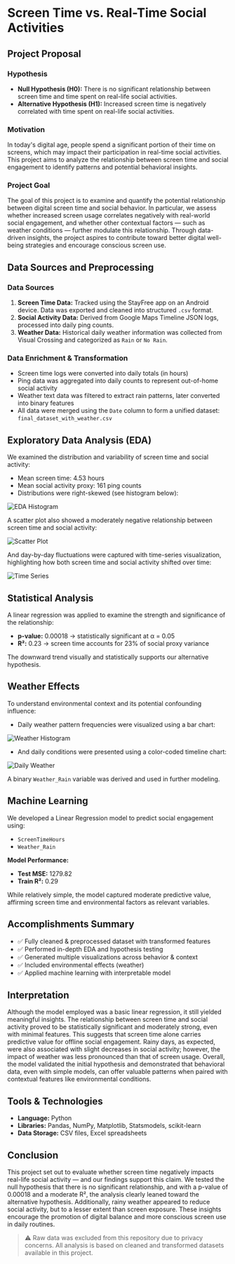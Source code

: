 # Screen Time vs. Real-Time Social Activities  

## Project Proposal

### Hypothesis
- **Null Hypothesis (H0):** There is no significant relationship between screen time and time spent on real-life social activities.
- **Alternative Hypothesis (H1):** Increased screen time is negatively correlated with time spent on real-life social activities.

### Motivation
In today's digital age, people spend a significant portion of their time on screens, which may impact their participation in real-time social activities. This project aims to analyze the relationship between screen time and social engagement to identify patterns and potential behavioral insights.

### Project Goal
The goal of this project is to examine and quantify the potential relationship between digital screen time and social behavior. In particular, we assess whether increased screen usage correlates negatively with real-world social engagement, and whether other contextual factors — such as weather conditions — further modulate this relationship. Through data-driven insights, the project aspires to contribute toward better digital well-being strategies and encourage conscious screen use.

## Data Sources and Preprocessing

### Data Sources
1. **Screen Time Data:** Tracked using the StayFree app on an Android device. Data was exported and cleaned into structured `.csv` format.
2. **Social Activity Data:** Derived from Google Maps Timeline JSON logs, processed into daily ping counts.
3. **Weather Data:** Historical daily weather information was collected from Visual Crossing and categorized as `Rain` or `No Rain`.

### Data Enrichment & Transformation
- Screen time logs were converted into daily totals (in hours)
- Ping data was aggregated into daily counts to represent out-of-home social activity
- Weather text data was filtered to extract rain patterns, later converted into binary features
- All data were merged using the `Date` column to form a unified dataset: `final_dataset_with_weather.csv`

## Exploratory Data Analysis (EDA)
We examined the distribution and variability of screen time and social activity:

- Mean screen time: 4.53 hours
- Mean social activity proxy: 161 ping counts
- Distributions were right-skewed (see histogram below):

![EDA Histogram](figures/final_eda_histograms.png)

A scatter plot also showed a moderately negative relationship between screen time and social activity:

![Scatter Plot](figures/extended_screen_vs_social.png)

And day-by-day fluctuations were captured with time-series visualization, highlighting how both screen time and social activity shifted over time:

![Time Series](figures/screen_social_timeseries.png)

## Statistical Analysis

A linear regression was applied to examine the strength and significance of the relationship:
- **p-value:** 0.00018 → statistically significant at α = 0.05
- **R²:** 0.23 → screen time accounts for 23% of social proxy variance

The downward trend visually and statistically supports our alternative hypothesis.

## Weather Effects

To understand environmental context and its potential confounding influence:

- Daily weather pattern frequencies were visualized using a bar chart:

![Weather Histogram](figures/weather_condition_frequency.png)

- And daily conditions were presented using a color-coded timeline chart:

![Daily Weather](figures/daily_weather_conditions_histogram.png)

A binary `Weather_Rain` variable was derived and used in further modeling.

## Machine Learning

We developed a Linear Regression model to predict social engagement using:
- `ScreenTimeHours`
- `Weather_Rain`

**Model Performance:**
- **Test MSE:** 1279.82
- **Train R²:** 0.29

While relatively simple, the model captured moderate predictive value, affirming screen time and environmental factors as relevant variables.

## Accomplishments Summary

- ✅ Fully cleaned & preprocessed dataset with transformed features
- ✅ Performed in-depth EDA and hypothesis testing
- ✅ Generated multiple visualizations across behavior & context
- ✅ Included environmental effects (weather)
- ✅ Applied machine learning with interpretable model

## Interpretation 
Although the model employed was a basic linear regression, it still yielded meaningful insights. The relationship between screen time and social activity proved to be statistically significant and moderately strong, even with minimal features. This suggests that screen time alone carries predictive value for offline social engagement. Rainy days, as expected, were also associated with slight decreases in social activity; however, the impact of weather was less pronounced than that of screen usage. Overall, the model validated the initial hypothesis and demonstrated that behavioral data, even with simple models, can offer valuable patterns when paired with contextual features like environmental conditions.

## Tools & Technologies
- **Language:** Python
- **Libraries:** Pandas, NumPy, Matplotlib, Statsmodels, scikit-learn
- **Data Storage:** CSV files, Excel spreadsheets

## Conclusion
This project set out to evaluate whether screen time negatively impacts real-life social activity — and our findings support this claim. We tested the null hypothesis that there is no significant relationship, and with a p-value of 0.00018 and a moderate R², the analysis clearly leaned toward the alternative hypothesis. Additionally, rainy weather appeared to reduce social activity, but to a lesser extent than screen exposure. These insights encourage the promotion of digital balance and more conscious screen use in daily routines.


> ⚠️ Raw data was excluded from this repository due to privacy concerns. 
> All analysis is based on cleaned and transformed datasets available in this project.

